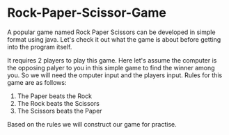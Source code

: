 # Rock-Paper-Scissor-Game

A popular game named Rock Paper Scissors can be developed in simple format using java. 
Let's check it out what the game is about before getting into the program itself.

It requires 2 players to play this game.
Here let's assume the computer is the opposing palyer to you in this simple game to find the winner among you.
So we will need the omputer input and the players input. 
Rules for this game are as follows:
1. The Paper beats the Rock
2. The Rock beats the Scissors  
3. The Scissors beats the Paper
     
Based on the rules we will construct our game for practise.

             
